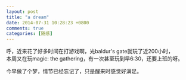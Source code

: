 ```yaml
---
layout: post
title: "a dream"
date: 2014-07-31 10:28:23 +0800
comments: true
categories: [随感]
---
```


呼，近来花了好多时间在打游戏啊，光baldur's gate就玩了近200小时，  
本周又在玩magic: the gathering，有一次甚至玩到早6:30，还要上班的呀。  

今早做了个梦，情节已经忘记了，只是醒来时感觉好满足。

